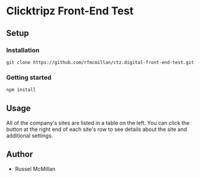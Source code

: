 # Clicktripz Front-End Test

## Setup

### Installation

```
git clone https://github.com/rfmcmillan/ctz.digital-front-end-test.git
```

### Getting started

```bash
npm install
```

## Usage

All of the company's sites are listed in a table on the left. You can click the button at the right end of each site's row
to see details about the site and additional settings.

## Author

- Russel McMillan
